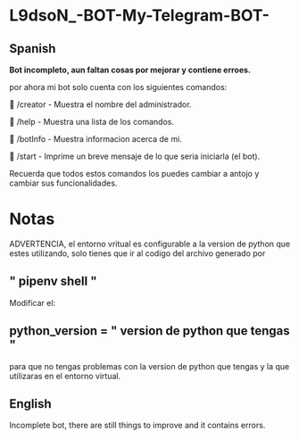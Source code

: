 # L9dsoN_-BOT-My-Telegram-BOT-

## Spanish
**Bot incompleto, aun faltan cosas por mejorar y contiene erroes.**

por ahora mi bot solo cuenta con los siguientes comandos:

📝 /creator - Muestra el nombre del administrador.

📝 /help - Muestra una lista de los comandos.

📝 /botInfo - Muestra informacion acerca de mi.

📝 /start - Imprime un breve mensaje de lo que seria iniciarla (el bot).

Recuerda que todos estos comandos los puedes cambiar a antojo y cambiar sus funcionalidades.

# Notas
ADVERTENCIA, el entorno vritual es configurable a la version de python que estes utilizando, solo tienes que ir al codigo del archivo generado por 

## " pipenv shell " 

Modificar el:

## python_version = " version de python que tengas " 

para que no tengas problemas con la version de python que tengas y la que utilizaras en el entorno virtual.

## English
Incomplete bot, there are still things to improve and it contains errors.
